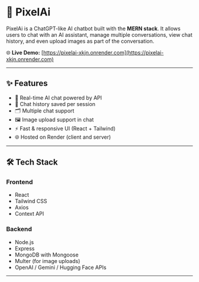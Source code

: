 # 🚀 PixelAi

PixelAi is a ChatGPT-like AI chatbot built with the **MERN stack**. It allows users to chat with an AI assistant, manage multiple conversations, view chat history, and even upload images as part of the conversation.

🌐 **Live Demo:** [https://pixelai-xkjn.onrender.com](https://pixelai-xkjn.onrender.com)

---

## ✨ Features

- 🧠 Real-time AI chat powered by API
- 💬 Chat history saved per session
- 🗂️ Multiple chat support
- 🖼️ Image upload support in chat
- ⚡ Fast & responsive UI (React + Tailwind)
- 🌐 Hosted on Render (client and server)

---

## 🛠️ Tech Stack

### Frontend
- React
- Tailwind CSS
- Axios
- Context API

### Backend
- Node.js
- Express
- MongoDB with Mongoose
- Multer (for image uploads)
- OpenAI / Gemini / Hugging Face APIs


---


